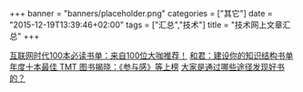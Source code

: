 +++
banner = "banners/placeholder.png"
categories = ["其它"]
date = "2015-12-19T13:39:46+02:00"
tags = ["汇总","技术"]
title = "技术网上文章汇总"
+++


[互联网时代100本必读书单：来自100位大咖推荐！](https://mp.weixin.qq.com/s?__biz=MjM5MzA3NjU2MA==&mid=209762226&idx=5&sn=a85db7c0b9e6ca750797d885478a0d33&scene=2&srcid=FZzfnlYKJFxjbI4ppHrS&key=41ecb04b05111003abe189f17e9f28382920594f9976355f3f4cff476f3707829e4582afa0b43858402cab8f7aea2f19&ascene=0&uin=MTM0ODQyNTk1&devicetype=iMac+MacBookAir7%2C1+OSX+OSX+10.10.5+build(14F1021)&version=11020201&pass_ticket=OUgFBuA2yqcV7ExJVNrQtm5NukTejEXnNHTun2M8jg8%3D)
[和君：建设你的知识结构书单](https://mp.weixin.qq.com/s?__biz=MjM5NDEwMjg2MA==&mid=210656429&idx=2&sn=70fd98d335dc530c69173e6720260dad&key=41ecb04b05111003b4a67ef2dc079b93dc1bf4e4e5aa078d57b19c7c0da82fea6ba166693143223df3742988a20b45b8&ascene=0&uin=MTM0ODQyNTk1&devicetype=iMac+MacBookAir7%2C1+OSX+OSX+10.10.5+build(14F1021)&version=11020201&pass_ticket=OUgFBuA2yqcV7ExJVNrQtm5NukTejEXnNHTun2M8jg8%3D)
[年度十本最佳 TMT 图书揭晓：《参与感》等上榜](http://app.myzaker.com/news/article.php?&pk=54bb6f501bc8e08f3e000002&app_id=10489&sharechannel=wx)
[大家是通过哪些途径发现好书的？](https://mp.weixin.qq.com/s?__biz=MjM5MzA0OTkwMA==&mid=209364665&idx=1&sn=5e2ee0995e8ab0259174d83792013327&key=41ecb04b05111003dbe1e98f5cb55c350ea4ce899a4a77d3f8c7ea1a98467d0b2af44ff744857a3168109b46b7db9b7e&ascene=0&uin=MTM0ODQyNTk1&devicetype=iMac+MacBookAir7%2C1+OSX+OSX+10.10.5+build(14F1021)&version=11020201&pass_ticket=OUgFBuA2yqcV7ExJVNrQtm5NukTejEXnNHTun2M8jg8%3D)



